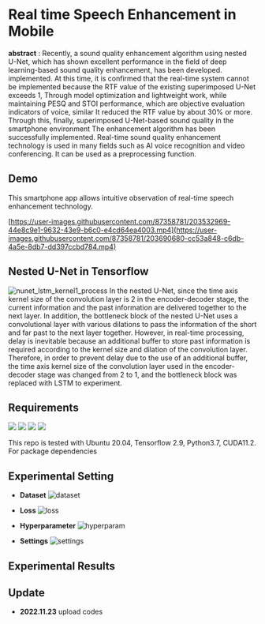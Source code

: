 # Real time Speech Enhancement in Mobile
**abstract** : Recently, a sound quality enhancement algorithm using nested U-Net, which has shown excellent performance in the field of deep learning-based sound quality enhancement, has been developed.
implemented. At this time, it is confirmed that the real-time system cannot be implemented because the RTF value of the existing superimposed U-Net exceeds 1,
Through model optimization and lightweight work, while maintaining PESQ and STOI performance, which are objective evaluation indicators of voice, similar
It reduced the RTF value by about 30% or more. Through this, finally, superimposed U-Net-based sound quality in the smartphone environment
The enhancement algorithm has been successfully implemented. Real-time sound quality enhancement technology is used in many fields such as AI voice recognition and video conferencing.
It can be used as a preprocessing function.

## Demo
This smartphone app allows intuitive observation of real-time speech enhancement technology.

[https://user-images.githubusercontent.com/87358781/203532969-44e8c9e1-9632-43e9-b6c0-e4cd64ea4003.mp4](https://user-images.githubusercontent.com/87358781/203690680-cc53a848-c6db-4a5e-8db7-dd397ccbd784.mp4)

## Nested U-Net in Tensorflow
![nunet_lstm_kernel1_process](https://user-images.githubusercontent.com/87358781/203689186-da1804e7-4b8c-47f9-945c-ccc68d109546.png)
In the nested U-Net, since the time axis kernel size of the convolution layer is 2 in the encoder-decoder stage, the current information and the past information are delivered together to the next layer. In addition, the bottleneck block of the nested U-Net uses a convolutional layer with various dilations to pass the information of the short and far past to the next layer together. However, in real-time processing, delay is inevitable because an additional buffer to store past information is required according to the kernel size and dilation of the convolution layer. Therefore, in order to prevent delay due to the use of an additional buffer, the time axis kernel size of the convolution layer used in the encoder-decoder stage was changed from 2 to 1, and the bottleneck block was replaced with LSTM to experiment.

## Requirements
 <img src="https://img.shields.io/badge/TensorFlow2.9-FF6F00?style=flat&logo=TensorFlow&logoColor=white"/> <img src="https://img.shields.io/badge/Python3.7-3776AB?style=flat&logo=Python&logoColor=white"/> <img src="https://img.shields.io/badge/Android Studio-3DDC84?style=flat&logo=Android Studio&logoColor=white"/> <img src="https://img.shields.io/badge/Ubuntu20.04-E95420?style=flat&logo=Ubuntu&logoColor=white"/>
 
This repo is tested with Ubuntu 20.04, Tensorflow 2.9, Python3.7, CUDA11.2. For package dependencies

## Experimental Setting
* **Dataset**
![dataset](https://user-images.githubusercontent.com/87358781/203690279-706b1b9e-5022-4552-91c1-a3f826e432fa.png)

* **Loss**
![loss](https://user-images.githubusercontent.com/87358781/203689803-587d4b4e-3929-40f0-bf41-29c68c5afd8c.png)

* **Hyperparameter**
![hyperparam](https://user-images.githubusercontent.com/87358781/203690392-b77320dc-1489-4c1a-a618-fc3aadbf661d.png)

* **Settings**
![settings](https://user-images.githubusercontent.com/87358781/203690421-4c3dd8c1-432e-4871-8e5d-f6840dc2a9a2.png)

## Experimental Results


## Update
* **2022.11.23** upload codes
